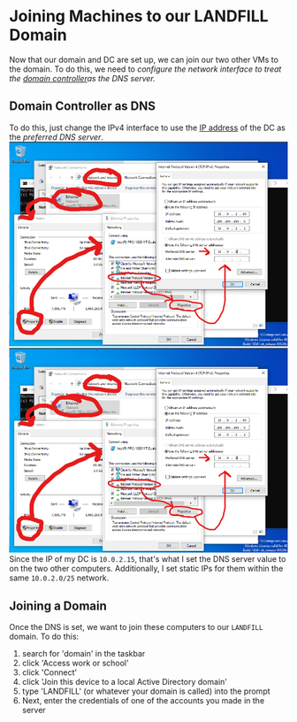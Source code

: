 
# Joining Machines to our LANDFILL Domain
Now that our domain and DC are set up, we can join our two other VMs to the domain. To do this, we need to *configure the network interface to treat the [domain controller](/computers/windows/active-directory/domain-controller.md)as the DNS server.*
## Domain Controller as DNS
To do this, just change the IPv4 interface to use the [IP address](/networking/OSI/IP-addresses.md) of the DC as the *preferred DNS server*.
![](/PNPT-pics/active-directory-8%201.png)
![](PNPT/PNPT-pics/active-directory-8%201.png)
Since the IP of my DC is `10.0.2.15`, that's what I set the DNS server value to on the two other computers. Additionally, I set static IPs for them within the same `10.0.2.0/25` network.
## Joining a Domain
Once the DNS is set, we want to join these computers to our `LANDFILL` domain. To do this:
1. search for 'domain' in the taskbar
2. click 'Access work or school'
3. click 'Connect'
4. click 'Join this device to a local Active Directory domain'
5. type 'LANDFILL' (or whatever your domain is called) into the prompt
6. Next, enter the credentials of one of the accounts you made in the server